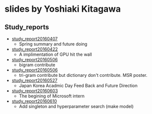 # slides by Yoshiaki Kitagawa
## Study_reports
- [study_report20160407](http://ace12358.github.io/slides/?study_report20160407.md)
    - Spring summary and future doing
- [study_report20160422](http://ace12358.github.io/slides/?study_report20160422.md)
    - A implimentation of GPU hit the wall
- [study_report20160506](http://ace12358.github.io/slides/?study_report20160506.md)
    - bigram contribute
- [study_report20160506](http://ace12358.github.io/slides/?study_report20160513.md)
    - tri-gram contribute but dictionary don't contribute. MSR poster.
- [study_report20160527](http://ace12358.github.io/slides/?study_report20160527.md)
    - Japan Korea Acadmic Day Feed Back and Future Direction
- [study_report20160603](http://ace12358.github.io/slides/?study_report20160603.md)
    - The begining of Microsoft intern
- [study_report20160610](http://ace12358.github.io/slides/?study_report20160610.md)
    - Add singleton and hyperparameter search (make model)
